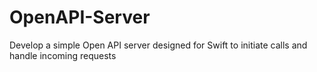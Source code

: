 # OpenAPI-Server
Develop a simple Open API server designed for Swift to initiate calls and handle incoming requests
